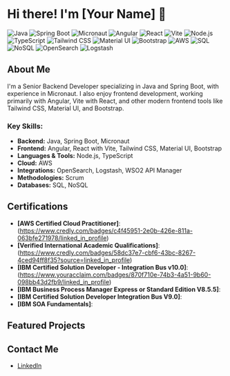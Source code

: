 # Hi there! I'm [Your Name] 👋

![Java](https://img.shields.io/badge/Java-ED8B00?style=for-the-badge&logo=java&logoColor=white)
![Spring Boot](https://img.shields.io/badge/Spring_Boot-6DB33F?style=for-the-badge&logo=spring-boot&logoColor=white)
![Micronaut](https://img.shields.io/badge/Micronaut-0078D6?style=for-the-badge&logo=micronaut&logoColor=white)
![Angular](https://img.shields.io/badge/Angular-DD0031?style=for-the-badge&logo=angular&logoColor=white)
![React](https://img.shields.io/badge/React-20232A?style=for-the-badge&logo=react&logoColor=61DAFB)
![Vite](https://img.shields.io/badge/Vite-646CFF?style=for-the-badge&logo=vite&logoColor=white)
![Node.js](https://img.shields.io/badge/Node.js-339933?style=for-the-badge&logo=nodedotjs&logoColor=white)
![TypeScript](https://img.shields.io/badge/TypeScript-3178C6?style=for-the-badge&logo=typescript&logoColor=white)
![Tailwind CSS](https://img.shields.io/badge/Tailwind_CSS-38B2AC?style=for-the-badge&logo=tailwind-css&logoColor=white)
![Material UI](https://img.shields.io/badge/Material--UI-0081CB?style=for-the-badge&logo=mui&logoColor=white)
![Bootstrap](https://img.shields.io/badge/Bootstrap-563D7C?style=for-the-badge&logo=bootstrap&logoColor=white)
![AWS](https://img.shields.io/badge/AWS-232F3E?style=for-the-badge&logo=amazon-aws&logoColor=white)
![SQL](https://img.shields.io/badge/SQL-4479A1?style=for-the-badge&logo=postgresql&logoColor=white)
![NoSQL](https://img.shields.io/badge/NoSQL-FCA121?style=for-the-badge&logo=mongodb&logoColor=white)
![OpenSearch](https://img.shields.io/badge/OpenSearch-005571?style=for-the-badge&logo=elasticsearch&logoColor=white)
![Logstash](https://img.shields.io/badge/Logstash-005571?style=for-the-badge&logo=logstash&logoColor=white)

## About Me
I'm a Senior Backend Developer specializing in Java and Spring Boot, with experience in Micronaut. I also enjoy frontend development, working primarily with Angular, Vite with React, and other modern frontend tools like Tailwind CSS, Material UI, and Bootstrap.

### Key Skills:
- **Backend:** Java, Spring Boot, Micronaut
- **Frontend:** Angular, React with Vite, Tailwind CSS, Material UI, Bootstrap
- **Languages & Tools:** Node.js, TypeScript
- **Cloud:** AWS
- **Integrations:** OpenSearch, Logstash, WSO2 API Manager
- **Methodologies:** Scrum
- **Databases:** SQL, NoSQL

## Certifications
- **[AWS Certified Cloud Practitioner]**: (https://www.credly.com/badges/c4f45951-2e0b-426e-811a-063bfe271978/linked_in_profile)
- **[Verified International Academic Qualifications]**: (https://www.credly.com/badges/58dc37e7-cbf6-43bc-8267-4ced94ff8f35?source=linked_in_profile)
- **[IBM Certified Solution Developer - Integration Bus v10.0]**: (https://www.youracclaim.com/badges/870f710e-74b3-4a51-9b60-098bb43d2fb9/linked_in_profile)
- **[IBM Business Process Manager Express or Standard Edition V8.5.5]**:
- **[IBM Certified Solution Developer Integration Bus V9.0]**:
- **[IBM SOA Fundamentals]**:

## Featured Projects


## Contact Me
- [LinkedIn](https://www.linkedin.com/in/your-profile)
